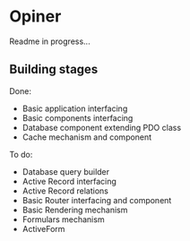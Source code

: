 Opiner
======

Readme in progress...

Building stages
---------------

Done:

- Basic application interfacing
- Basic components interfacing
- Database component extending PDO class
- Cache mechanism and component

To do:

- Database query builder
- Active Record interfacing
- Active Record relations
- Basic Router interfacing and component
- Basic Rendering mechanism
- Formulars mechanism
- ActiveForm